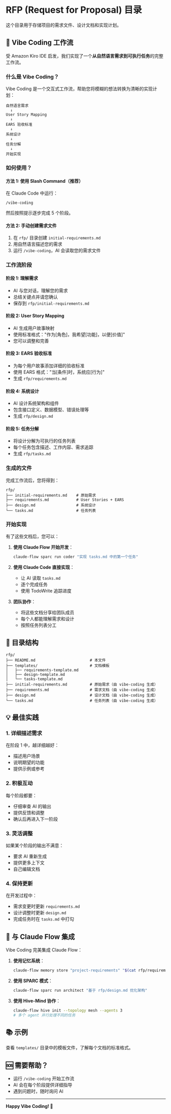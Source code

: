 # RFP (Request for Proposal) 目录

这个目录用于存储项目的需求文件、设计文档和实现计划。

## 🌟 Vibe Coding 工作流

受 Amazon Kiro IDE 启发，我们实现了一个**从自然语言需求到可执行任务**的完整工作流。

### 什么是 Vibe Coding？

Vibe Coding 是一个交互式工作流，帮助您将模糊的想法转换为清晰的实现计划：

```
自然语言需求
  ↓
User Story Mapping
  ↓
EARS 验收标准
  ↓
系统设计
  ↓
任务分解
  ↓
开始实现
```

### 如何使用？

#### 方法 1: 使用 Slash Command（推荐）

在 Claude Code 中运行：

```
/vibe-coding
```

然后按照提示逐步完成 5 个阶段。

#### 方法 2: 手动创建需求文件

1. 在 `rfp/` 目录创建 `initial-requirements.md`
2. 用自然语言描述您的需求
3. 运行 `/vibe-coding`，AI 会读取您的需求文件

### 工作流阶段

#### 阶段 1: 理解需求
- AI 与您对话，理解您的需求
- 总结关键点并请您确认
- 保存到 `rfp/initial-requirements.md`

#### 阶段 2: User Story Mapping
- AI 生成用户故事映射
- 使用标准格式："作为[角色]，我希望[功能]，以便[价值]"
- 您可以调整和完善

#### 阶段 3: EARS 验收标准
- 为每个用户故事添加详细的验收标准
- 使用 EARS 格式："当[条件]时，系统应[行为]"
- 生成 `rfp/requirements.md`

#### 阶段 4: 系统设计
- AI 设计系统架构和组件
- 包含接口定义、数据模型、错误处理等
- 生成 `rfp/design.md`

#### 阶段 5: 任务分解
- 将设计分解为可执行的任务列表
- 每个任务包含描述、工作内容、需求追踪
- 生成 `rfp/tasks.md`

### 生成的文件

完成工作流后，您将得到：

```
rfp/
├── initial-requirements.md    # 原始需求
├── requirements.md            # User Stories + EARS
├── design.md                  # 系统设计
└── tasks.md                   # 任务列表
```

### 开始实现

有了这些文档后，您可以：

1. **使用 Claude Flow 开始开发**：
   ```bash
   claude-flow sparc run coder "实现 tasks.md 中的第一个任务"
   ```

2. **使用 Claude Code 直接实现**：
   - 让 AI 读取 `tasks.md`
   - 逐个完成任务
   - 使用 TodoWrite 追踪进度

3. **团队协作**：
   - 将这些文档分享给团队成员
   - 每个人都能理解需求和设计
   - 按照任务列表分工

## 📁 目录结构

```
rfp/
├── README.md                        # 本文件
├── templates/                       # 文档模板
│   ├── requirements-template.md
│   ├── design-template.md
│   └── tasks-template.md
├── initial-requirements.md          # 原始需求（由 vibe-coding 生成）
├── requirements.md                  # 需求文档（由 vibe-coding 生成）
├── design.md                        # 设计文档（由 vibe-coding 生成）
└── tasks.md                         # 任务列表（由 vibe-coding 生成）
```

## 💡 最佳实践

### 1. 详细描述需求
在阶段 1 中，越详细越好：
- 描述用户场景
- 说明期望的功能
- 提供示例或参考

### 2. 积极互动
每个阶段都要：
- 仔细审查 AI 的输出
- 提供反馈和调整
- 确认后再进入下一阶段

### 3. 灵活调整
如果某个阶段的输出不满意：
- 要求 AI 重新生成
- 提供更多上下文
- 自己编辑文档

### 4. 保持更新
在开发过程中：
- 需求变更时更新 `requirements.md`
- 设计调整时更新 `design.md`
- 完成任务时在 `tasks.md` 中打勾

## 🔄 与 Claude Flow 集成

Vibe Coding 完美集成 Claude Flow：

1. **使用记忆系统**：
   ```bash
   claude-flow memory store "project-requirements" "$(cat rfp/requirements.md)"
   ```

2. **使用 SPARC 模式**：
   ```bash
   claude-flow sparc run architect "基于 rfp/design.md 优化架构"
   ```

3. **使用 Hive-Mind 协作**：
   ```bash
   claude-flow hive init --topology mesh --agents 3
   # 多个 agent 并行处理不同的任务
   ```

## 📚 示例

查看 `templates/` 目录中的模板文件，了解每个文档的标准格式。

## 🆘 需要帮助？

- 运行 `/vibe-coding` 开始工作流
- AI 会在每个阶段提供详细指导
- 遇到问题时，随时询问 AI

---

**Happy Vibe Coding! 🚀**
